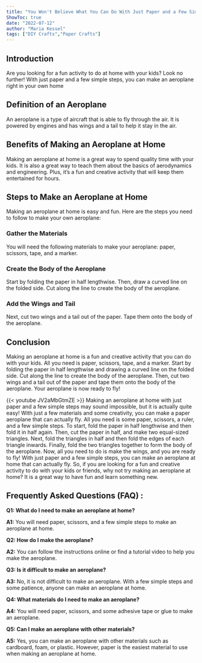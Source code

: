 ```yaml
---
title: "You Won't Believe What You Can Do With Just Paper and a Few Simple Steps - Make an Aeroplane at Home!"
ShowToc: true 
date: "2022-07-12"
author: "Maria Kessel" 
tags: ["DIY Crafts","Paper Crafts"]
---
```

## Introduction

Are you looking for a fun activity to do at home with your kids? Look no further! With just paper and a few simple steps, you can make an aeroplane right in your own home

## Definition of an Aeroplane

An aeroplane is a type of aircraft that is able to fly through the air. It is powered by engines and has wings and a tail to help it stay in the air.

## Benefits of Making an Aeroplane at Home

Making an aeroplane at home is a great way to spend quality time with your kids. It is also a great way to teach them about the basics of aerodynamics and engineering. Plus, it’s a fun and creative activity that will keep them entertained for hours.

## Steps to Make an Aeroplane at Home

Making an aeroplane at home is easy and fun. Here are the steps you need to follow to make your own aeroplane:

### Gather the Materials

You will need the following materials to make your aeroplane: paper, scissors, tape, and a marker.

### Create the Body of the Aeroplane

Start by folding the paper in half lengthwise. Then, draw a curved line on the folded side. Cut along the line to create the body of the aeroplane.

### Add the Wings and Tail

Next, cut two wings and a tail out of the paper. Tape them onto the body of the aeroplane.

## Conclusion

Making an aeroplane at home is a fun and creative activity that you can do with your kids. All you need is paper, scissors, tape, and a marker. Start by folding the paper in half lengthwise and drawing a curved line on the folded side. Cut along the line to create the body of the aeroplane. Then, cut two wings and a tail out of the paper and tape them onto the body of the aeroplane. Your aeroplane is now ready to fly!

{{< youtube JV2aMbGtmZE >}} 
Making an aeroplane at home with just paper and a few simple steps may sound impossible, but it is actually quite easy! With just a few materials and some creativity, you can make a paper aeroplane that can actually fly. All you need is some paper, scissors, a ruler, and a few simple steps. To start, fold the paper in half lengthwise and then fold it in half again. Then, cut the paper in half, and make two equal-sized triangles. Next, fold the triangles in half and then fold the edges of each triangle inwards. Finally, fold the two triangles together to form the body of the aeroplane. Now, all you need to do is make the wings, and you are ready to fly! With just paper and a few simple steps, you can make an aeroplane at home that can actually fly. So, if you are looking for a fun and creative activity to do with your kids or friends, why not try making an aeroplane at home? It is a great way to have fun and learn something new.

## Frequently Asked Questions (FAQ) :
**Q1: What do I need to make an aeroplane at home?**

**A1:** You will need paper, scissors, and a few simple steps to make an aeroplane at home.

**Q2: How do I make the aeroplane?**

**A2:** You can follow the instructions online or find a tutorial video to help you make the aeroplane.

**Q3: Is it difficult to make an aeroplane?**

**A3:** No, it is not difficult to make an aeroplane. With a few simple steps and some patience, anyone can make an aeroplane at home.

**Q4: What materials do I need to make an aeroplane?**

**A4:** You will need paper, scissors, and some adhesive tape or glue to make an aeroplane.

**Q5: Can I make an aeroplane with other materials?**

**A5:** Yes, you can make an aeroplane with other materials such as cardboard, foam, or plastic. However, paper is the easiest material to use when making an aeroplane at home.



